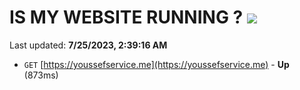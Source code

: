 # IS MY WEBSITE RUNNING ? [![](https://img.shields.io/static/v1?label=Sponsor&message=%E2%9D%A4&logo=GitHub&color=%23fe8e86)](https://github.com/sponsors/<username>)

Last updated: **7/25/2023, 2:39:16 AM**

- `GET` [https://youssefservice.me](https://youssefservice.me) - **Up** (873ms)
